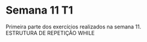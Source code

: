 # Semana 11 T1
 Primeira parte dos exercícios realizados na semana 11.
<br>
ESTRUTURA DE REPETIÇÃO WHILE
